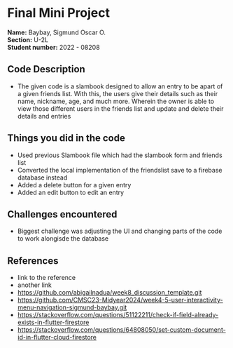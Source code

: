 # Final Mini Project

**Name:** Baybay, Sigmund Oscar O. <br/>
**Section:** U-2L <br/>
**Student number:** 2022 - 08208 <br/>

## Code Description

- The given code is a slambook designed to allow an entry to be apart of a given friends list. With this, the users give their details such as their name, nickname, age, and much more. Wherein the owner is able to view those different users in the friends list and update and delete their details and entries

## Things you did in the code

- Used previous Slambook file which had the slambook form and friends list
- Converted the local implementation of the friendslist save to a firebase database instead
- Added a delete button for a given entry
- Added an edit button to edit an entry

## Challenges encountered

- Biggest challenge was adjusting the UI and changing parts of the code to work alongisde the database

## References

- link to the reference
- another link
- https://github.com/abigailnadua/week8_discussion_template.git
- https://github.com/CMSC23-Midyear2024/week4-5-user-interactivity-menu-navigation-sigmund-baybay.git
- https://stackoverflow.com/questions/51122211/check-if-field-already-exists-in-flutter-firestore
- https://stackoverflow.com/questions/64808050/set-custom-document-id-in-flutter-cloud-firestore